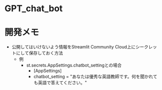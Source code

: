 # GPT_chat_bot

# 開発メモ
- 公開してはいけないよう情報をStreamlit Community Cloud上にシークレットにして保存しておく方法
  - 例
    - st.secrets.AppSettings.chatbot_settingとの場合
      - [AppSettings]
      - chatbot_setting = "あなたは優秀な英語教師です。何を聞かれても英語で答えてください。"  
